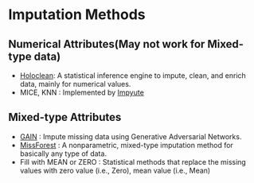 # Imputation Methods


## Numerical Attributes(May not work for Mixed-type data)
* [Holoclean](https://github.com/HoloClean/holoclean): A statistical inference engine to impute, clean, and enrich data, mainly for numerical values.
* MICE, KNN : Implemented by [Impyute](https://pypi.org/project/impyute/)

## Mixed-type Attributes
* [GAIN](https://github.com/ruclty/CorruptAdaptation/tree/master/imputation/GAIN) : Impute missing data using Generative Adversarial Networks.
* [MissForest](https://github.com/stekhoven/missForest) : A nonparametric, mixed-type imputation method for basically any type of data.
* Fill with MEAN or ZERO : Statistical methods that replace the missing values with zero value (i.e., Zero), mean value (i.e., Mean)
